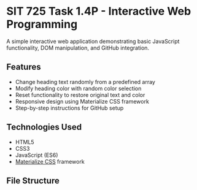 # SIT 725 Task 1.4P - Interactive Web Programming

A simple interactive web application demonstrating basic JavaScript functionality, DOM manipulation, and GitHub integration.

## Features

- Change heading text randomly from a predefined array
- Modify heading color with random color selection
- Reset functionality to restore original text and color
- Responsive design using Materialize CSS framework
- Step-by-step instructions for GitHub setup

## Technologies Used

- HTML5
- CSS3
- JavaScript (ES6)
- [Materialize CSS](https://materializecss.com/) framework

## File Structure


